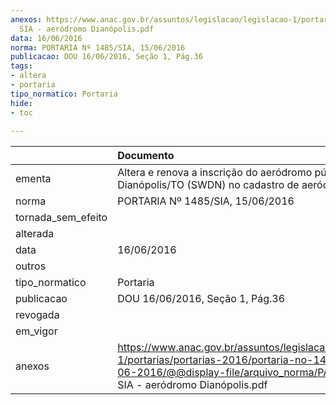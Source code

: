 ```yaml
---
anexos: https://www.anac.gov.br/assuntos/legislacao/legislacao-1/portarias/portarias-2016/portaria-no-1485-sia-15-06-2016/@@display-file/arquivo_norma/PA2016-1485
  SIA - aeródromo Dianópolis.pdf
data: 16/06/2016
norma: PORTARIA Nº 1485/SIA, 15/06/2016
publicacao: DOU 16/06/2016, Seção 1, Pág.36
tags:
- altera
- portaria
tipo_normatico: Portaria
hide: 
- toc 
 
---
```


|                    | Documento                                                                                                                                                                                 |
|:-------------------|:------------------------------------------------------------------------------------------------------------------------------------------------------------------------------------------|
| ementa             | Altera e renova a inscrição do aeródromo público de Dianópolis/TO (SWDN) no cadastro de aeródromos.                                                                                       |
| norma              | PORTARIA Nº 1485/SIA, 15/06/2016                                                                                                                                                          |
| tornada_sem_efeito |                                                                                                                                                                                           |
| alterada           |                                                                                                                                                                                           |
| data               | 16/06/2016                                                                                                                                                                                |
| outros             |                                                                                                                                                                                           |
| tipo_normatico     | Portaria                                                                                                                                                                                  |
| publicacao         | DOU 16/06/2016, Seção 1, Pág.36                                                                                                                                                           |
| revogada           |                                                                                                                                                                                           |
| em_vigor           |                                                                                                                                                                                           |
| anexos             | https://www.anac.gov.br/assuntos/legislacao/legislacao-1/portarias/portarias-2016/portaria-no-1485-sia-15-06-2016/@@display-file/arquivo_norma/PA2016-1485 SIA - aeródromo Dianópolis.pdf |